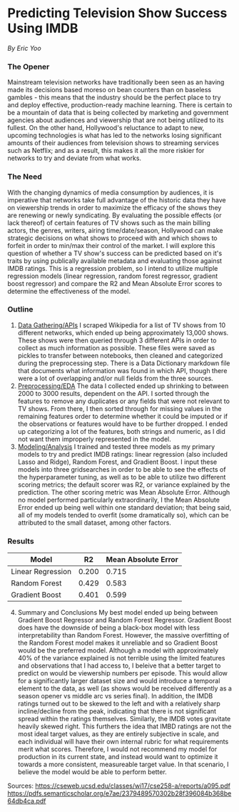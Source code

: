 # Predicting Television Show Success Using IMDB
_By Eric Yoo_


### The Opener

Mainstream television networks have traditionally been seen as an having made its decisions based moreso on bean counters than on baseless gambles - this means that the industry should be the perfect place to try and deploy effective, production-ready machine learning. There is certain to be a mountain of data that is being collected by marketing and government agencies about audiences and viewership that are not being utilized to its fullest. On the other hand, Hollywood's reluctance to adapt to new, upcoming technologies is what has led to the networks losing significant amounts of their audiences from television shows to streaming services such as Netflix; and as a result, this makes it all the more riskier for networks to try and deviate from what works. 

### The Need

With the changing dynamics of media consumption by audiences, it is imperative that networks take full advantage of the historic data they have on viewership trends in order to maximize the efficacy of the shows they are renewing or newly syndicating. By evaluating the possible effects (or lack thereof) of certain features of TV shows such as the main billing actors, the genres, writers, airing time/date/season, Hollywood can make strategic decisions on what shows to proceed with and which shows to forfeit in order to min/max their control of the market. I will explore this question of whether a TV show's success can be predicted based on it's traits by using publically available metadata and evaluating those against IMDB ratings. This is a regression problem, so I intend to utilize multiple regression models (linear regression, random forest regressor, gradient boost regressor) and compare the R2 and Mean Absolute Error scores to determine the effectiveness of the model. 

### Outline
1. [Data Gathering/APIs](./Capstone/01a_Data_Gathering.ipynb)
I scraped Wikipedia for a list of TV shows from 10 different networks, which ended up being approximately 13,000 shows. These shows were then queried through 3 different APIs in order to collect as much information as possible. These files were saved as pickles to transfer between notebooks, then cleaned and categorized during the preprocessing step. There is a Data Dictionary markdown file that documents what information was found in which API, though there were a lot of overlapping and/or null fields from the three sources. 
2. [Preprocessing/EDA](./Capstone/02a_Data_Preprocessing_Cleanup.ipynb)
The data I collected ended up shrinking to between 2000 to 3000 results, dependent on the API. I sorted through the features to remove any duplicates or any fields that were not relevant to TV shows. From there, I then sorted through for missing values in the remaining features order to determine whether it could be imputed or if the observations or features would have to be further dropped. I ended up categorizing a lot of the features, both strings and numeric, as I did not want them improperly represented in the model. 
3. [Modeling/Analysis](./Capstone/03a_Feature_Engineering_&_Modeling.ipynb)
I trained and tested three models as my primary models to try and predict IMDB ratings: linear regression (also included Lasso and Ridge), Random Forest, and Gradient Boost. I input these models into three gridsearches in order to be able to see the effects of the hyperparameter tuning, as well as to be able to utilize two different scoring metrics; the default scorer was R2, or variance explained by the prediction. The other scoring metric was Mean Absolute Error. Although no model performed particularly extraordinarily, I the Mean Absolute Error ended up being well within one standard deviation; that being said, all of my models tended to overfit (some dramatically so), which can be attributed to the small dataset, among other factors.


### Results

| Model                   | R2         | Mean Absolute Error |
|-------------------------|------------|---------- |
| Linear Regression       | 0.200      | 0.715     |
| Random Forest           | 0.429      | 0.583     |
| Gradient Boost          | 0.401      | 0.599     |  
   

4. Summary and Conclusions
My best model ended up being between Gradient Boost Regressor and Random Forest Regressor. Gradient Boost does have the downside of being a black-box model with less interpretability than Random Forest. However, the massive overfitting of the Random Forest model makes it unreliable and so Gradient Boost would be the preferred model. 
Although a model with approximately 40% of the variance explained is not terrible using the limited features and observations that I had access to, I beleive that a better target to predict on would be viewership numbers per episode. This would allow for a significantly larger dataset size and would introduce a temporal element to the data, as well (as shows would be received differently as a season opener vs middle arc vs series final). In addition, the IMDB ratings turned out to be skewed to the left and with a relatively sharp incline/decline from the peak, indicating that there is not significant spread within the ratings themselves. Similarly, the IMDB votes gravitate heavily skewed right. This furthers the idea that IMBD ratings are not the most ideal target values, as they are entirely subjective in scale, and each individual will have their own internal rubric for what requirements merit what scores. Therefore, I would not recommend my model for production in its current state, and instead would want to optimize it towards a more consistent, measureable target value. In that scenario, I believe the model would be able to perform better.
  
    
Sources: https://cseweb.ucsd.edu/classes/wi17/cse258-a/reports/a095.pdf
         https://pdfs.semanticscholar.org/e7ae/2379489570302b28f396084b368be64db4ca.pdf
    